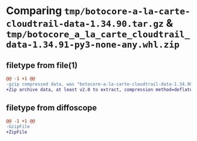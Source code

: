 # Comparing `tmp/botocore-a-la-carte-cloudtrail-data-1.34.90.tar.gz` & `tmp/botocore_a_la_carte_cloudtrail_data-1.34.91-py3-none-any.whl.zip`

## filetype from file(1)

```diff
@@ -1 +1 @@
-gzip compressed data, was "botocore-a-la-carte-cloudtrail-data-1.34.90.tar", last modified: Wed Apr 24 01:02:03 2024, max compression
+Zip archive data, at least v2.0 to extract, compression method=deflate
```

## filetype from diffoscope

```diff
@@ -1 +1 @@
-GzipFile
+ZipFile
```

